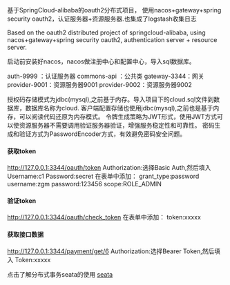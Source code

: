 基于SpringCloud-alibaba的oauth2分布式项目，
使用nacos+gateway+spring security oauth2，认证服务器+资源服务器.也集成了logstash收集日志

Based on the oauth2 distributed project of springcloud-alibaba, 
using nacos+gateway+spring security oauth2, authentication server + resource server.

启动前安装好nacos，nacos做注册中心和配置中心，导入sql数据库。

auth-9999   ：认证服务器
commons-api ：公共类
gateway-3344：网关
provider-9001：资源服务器9001
provider-9002：资源服务器9002

授权码存储模式为jdbc(mysql),之前基于内存。导入项目下的cloud.sql文件到数据库，数据库名称为cloud.
客户端配置存储也使用jdbc(mysql),之前也是基于内存，可以阅读代码还原为内存模式。
令牌生成策略为JWT形式，使用JWT方式可以使资源服务器不需要调用验证服务器验证，增强服务稳定性和可靠性。
密码生成和验证方式为PasswordEncoder方式，有效避免密码安全问题。

#### 获取token
http://127.0.0.1:3344/oauth/token 
Authorization:选择Basic Auth,然后填入
    Username:c1
    Password:secret
在表单中添加：
    grant_type:password
    username:zgm
    password:123456
    scope:ROLE_ADMIN
#### 验证token
http://127.0.0.1:3344/oauth/check_token
在表单中添加：
token:xxxxx
#### 获取接口数据
http://127.0.0.1:3344/payment/get/6 
Authorization:选择Bearer Token,然后填入
    Token:xxxxx

点击了解分布式事务seata的使用 [seata](doc/seata.md)
